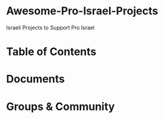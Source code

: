 # Awesome-Pro-Israel-Projects
Israeli Projects to Support Pro Israel



# Table of Contents


# Documents


# Groups & Community
